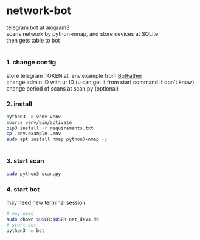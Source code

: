 # network-bot

telegram bot at aiogram3\
scans network by python-nmap, and store devices at SQLite\
then gets table to bot


#

### 1. change config

store telegram TOKEN at .env.example from <a href="https://telegram.me/BotFather">BotFather</a>\
change admin ID with ur ID (u can get it from start command if don't know)\
change period of scans at scan.py (optional)


### 2. install

```bash
python3 -m venv venv
source venv/bin/activate
pip3 install -r requirements.txt
cp .env.example .env
sudo apt install nmap python3-nmap -y
```

#

### 3. start scan
```bash
sudo python3 scan.py
```


### 4. start bot

may need new terminal session
```bash
# may need
sudo chown $USER:$USER net_devs.db
# start bot
python3 -m bot
```
